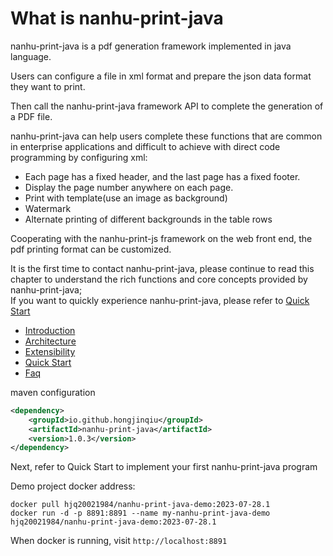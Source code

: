 # What is nanhu-print-java

nanhu-print-java is a pdf generation framework implemented in java language. 

Users can configure a file in xml format and prepare the json data format they want to print.

Then call the nanhu-print-java framework API to complete the generation of a PDF file.

nanhu-print-java can help users complete these functions that are common in enterprise applications and difficult to achieve with direct code programming by configuring xml:

- Each page has a fixed header, and the last page has a fixed footer.
- Display the page number anywhere on each page.
- Print with template(use an image as background)
- Watermark
- Alternate printing of different backgrounds in the table rows

Cooperating with the nanhu-print-js framework on the web front end, the pdf printing format can be customized.

It is the first time to contact nanhu-print-java, please continue to read this chapter to understand the rich functions and core concepts provided by nanhu-print-java;<br>
If you want to quickly experience nanhu-print-java, please refer to [Quick Start](document/quick_start.md) 

- [Introduction](document/introduction.md)
- [Architecture](document/architecture.md)
- [Extensibility](document/extensibility.md)
- [Quick Start](document/quick_start.md)
- [Faq](document/faq.md)

maven configuration

```xml
<dependency>
    <groupId>io.github.hongjinqiu</groupId>
    <artifactId>nanhu-print-java</artifactId>
    <version>1.0.3</version>
</dependency>
```

Next, refer to Quick Start to implement your first nanhu-print-java program

Demo project docker address:
```
docker pull hjq20021984/nanhu-print-java-demo:2023-07-28.1
docker run -d -p 8891:8891 --name my-nanhu-print-java-demo hjq20021984/nanhu-print-java-demo:2023-07-28.1
```

When docker is running, visit `http://localhost:8891`

